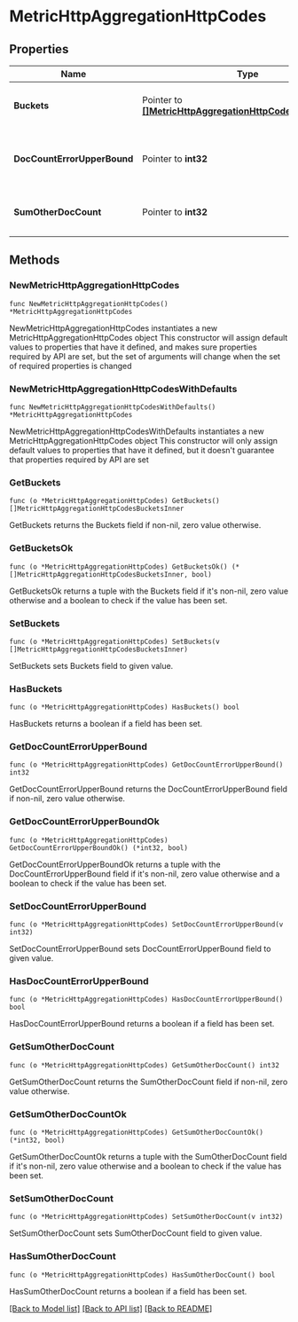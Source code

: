 # MetricHttpAggregationHttpCodes

## Properties

Name | Type | Description | Notes
------------ | ------------- | ------------- | -------------
**Buckets** | Pointer to [**[]MetricHttpAggregationHttpCodesBucketsInner**](MetricHttpAggregationHttpCodesBucketsInner.md) | Array of unique http status codes | [optional] 
**DocCountErrorUpperBound** | Pointer to **int32** | Upper bound of error in document count | [optional] 
**SumOtherDocCount** | Pointer to **int32** | Sum of other document counts | [optional] 

## Methods

### NewMetricHttpAggregationHttpCodes

`func NewMetricHttpAggregationHttpCodes() *MetricHttpAggregationHttpCodes`

NewMetricHttpAggregationHttpCodes instantiates a new MetricHttpAggregationHttpCodes object
This constructor will assign default values to properties that have it defined,
and makes sure properties required by API are set, but the set of arguments
will change when the set of required properties is changed

### NewMetricHttpAggregationHttpCodesWithDefaults

`func NewMetricHttpAggregationHttpCodesWithDefaults() *MetricHttpAggregationHttpCodes`

NewMetricHttpAggregationHttpCodesWithDefaults instantiates a new MetricHttpAggregationHttpCodes object
This constructor will only assign default values to properties that have it defined,
but it doesn't guarantee that properties required by API are set

### GetBuckets

`func (o *MetricHttpAggregationHttpCodes) GetBuckets() []MetricHttpAggregationHttpCodesBucketsInner`

GetBuckets returns the Buckets field if non-nil, zero value otherwise.

### GetBucketsOk

`func (o *MetricHttpAggregationHttpCodes) GetBucketsOk() (*[]MetricHttpAggregationHttpCodesBucketsInner, bool)`

GetBucketsOk returns a tuple with the Buckets field if it's non-nil, zero value otherwise
and a boolean to check if the value has been set.

### SetBuckets

`func (o *MetricHttpAggregationHttpCodes) SetBuckets(v []MetricHttpAggregationHttpCodesBucketsInner)`

SetBuckets sets Buckets field to given value.

### HasBuckets

`func (o *MetricHttpAggregationHttpCodes) HasBuckets() bool`

HasBuckets returns a boolean if a field has been set.

### GetDocCountErrorUpperBound

`func (o *MetricHttpAggregationHttpCodes) GetDocCountErrorUpperBound() int32`

GetDocCountErrorUpperBound returns the DocCountErrorUpperBound field if non-nil, zero value otherwise.

### GetDocCountErrorUpperBoundOk

`func (o *MetricHttpAggregationHttpCodes) GetDocCountErrorUpperBoundOk() (*int32, bool)`

GetDocCountErrorUpperBoundOk returns a tuple with the DocCountErrorUpperBound field if it's non-nil, zero value otherwise
and a boolean to check if the value has been set.

### SetDocCountErrorUpperBound

`func (o *MetricHttpAggregationHttpCodes) SetDocCountErrorUpperBound(v int32)`

SetDocCountErrorUpperBound sets DocCountErrorUpperBound field to given value.

### HasDocCountErrorUpperBound

`func (o *MetricHttpAggregationHttpCodes) HasDocCountErrorUpperBound() bool`

HasDocCountErrorUpperBound returns a boolean if a field has been set.

### GetSumOtherDocCount

`func (o *MetricHttpAggregationHttpCodes) GetSumOtherDocCount() int32`

GetSumOtherDocCount returns the SumOtherDocCount field if non-nil, zero value otherwise.

### GetSumOtherDocCountOk

`func (o *MetricHttpAggregationHttpCodes) GetSumOtherDocCountOk() (*int32, bool)`

GetSumOtherDocCountOk returns a tuple with the SumOtherDocCount field if it's non-nil, zero value otherwise
and a boolean to check if the value has been set.

### SetSumOtherDocCount

`func (o *MetricHttpAggregationHttpCodes) SetSumOtherDocCount(v int32)`

SetSumOtherDocCount sets SumOtherDocCount field to given value.

### HasSumOtherDocCount

`func (o *MetricHttpAggregationHttpCodes) HasSumOtherDocCount() bool`

HasSumOtherDocCount returns a boolean if a field has been set.


[[Back to Model list]](../README.md#documentation-for-models) [[Back to API list]](../README.md#documentation-for-api-endpoints) [[Back to README]](../README.md)


